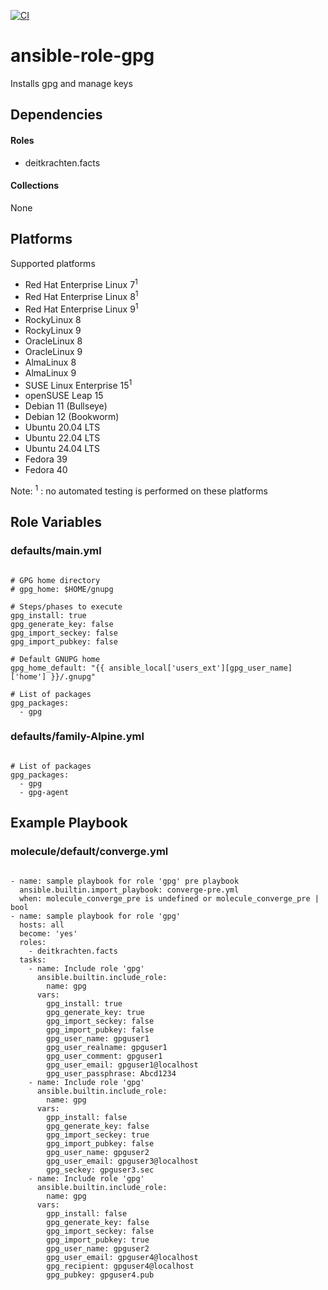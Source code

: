 [![CI](https://github.com/de-it-krachten/ansible-role-gpg/workflows/CI/badge.svg?event=push)](https://github.com/de-it-krachten/ansible-role-gpg/actions?query=workflow%3ACI)


# ansible-role-gpg

Installs gpg and manage keys



## Dependencies

#### Roles
- deitkrachten.facts

#### Collections
None

## Platforms

Supported platforms

- Red Hat Enterprise Linux 7<sup>1</sup>
- Red Hat Enterprise Linux 8<sup>1</sup>
- Red Hat Enterprise Linux 9<sup>1</sup>
- RockyLinux 8
- RockyLinux 9
- OracleLinux 8
- OracleLinux 9
- AlmaLinux 8
- AlmaLinux 9
- SUSE Linux Enterprise 15<sup>1</sup>
- openSUSE Leap 15
- Debian 11 (Bullseye)
- Debian 12 (Bookworm)
- Ubuntu 20.04 LTS
- Ubuntu 22.04 LTS
- Ubuntu 24.04 LTS
- Fedora 39
- Fedora 40

Note:
<sup>1</sup> : no automated testing is performed on these platforms

## Role Variables
### defaults/main.yml
<pre><code>
# GPG home directory
# gpg_home: $HOME/gnupg

# Steps/phases to execute
gpg_install: true
gpg_generate_key: false
gpg_import_seckey: false
gpg_import_pubkey: false

# Default GNUPG home
gpg_home_default: "{{ ansible_local['users_ext'][gpg_user_name]['home'] }}/.gnupg"

# List of packages
gpg_packages:
  - gpg
</pre></code>

### defaults/family-Alpine.yml
<pre><code>
# List of packages
gpg_packages:
  - gpg
  - gpg-agent
</pre></code>




## Example Playbook
### molecule/default/converge.yml
<pre><code>
- name: sample playbook for role 'gpg' pre playbook
  ansible.builtin.import_playbook: converge-pre.yml
  when: molecule_converge_pre is undefined or molecule_converge_pre | bool
- name: sample playbook for role 'gpg'
  hosts: all
  become: 'yes'
  roles:
    - deitkrachten.facts
  tasks:
    - name: Include role 'gpg'
      ansible.builtin.include_role:
        name: gpg
      vars:
        gpg_install: true
        gpg_generate_key: true
        gpg_import_seckey: false
        gpg_import_pubkey: false
        gpg_user_name: gpguser1
        gpg_user_realname: gpguser1
        gpg_user_comment: gpguser1
        gpg_user_email: gpguser1@localhost
        gpg_user_passphrase: Abcd1234
    - name: Include role 'gpg'
      ansible.builtin.include_role:
        name: gpg
      vars:
        gpp_install: false
        gpg_generate_key: false
        gpg_import_seckey: true
        gpg_import_pubkey: false
        gpg_user_name: gpguser2
        gpg_user_email: gpguser3@localhost
        gpg_seckey: gpguser3.sec
    - name: Include role 'gpg'
      ansible.builtin.include_role:
        name: gpg
      vars:
        gpp_install: false
        gpg_generate_key: false
        gpg_import_seckey: false
        gpg_import_pubkey: true
        gpg_user_name: gpguser2
        gpg_user_email: gpguser4@localhost
        gpg_recipient: gpguser4@localhost
        gpg_pubkey: gpguser4.pub
</pre></code>

